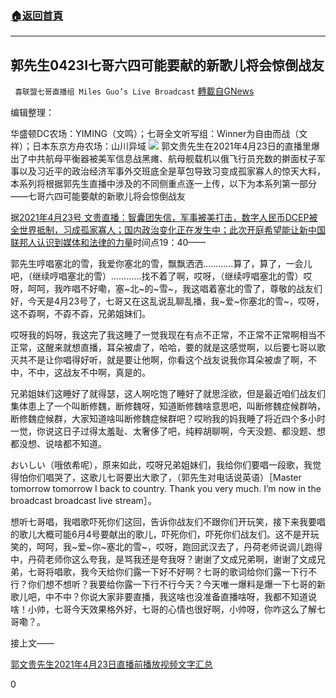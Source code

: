 ###  [:house:返回首頁](https://github.com/ourhimalayas/txt)
---

## 郭先生0423I七哥六四可能要献的新歌儿将会惊倒战友
` 喜联盟七哥直播组 Miles Guo’s Live Broadcast` [轉載自GNews](https://gnews.org/zh-hans/1135585/)

编辑整理：

华盛顿DC农场：YIMING（文鸣）；七哥全文听写组：Winner为自由而战（文祥）；日本东京方舟农场：山川异域
![]()![](https://gnews.org/wp-content/uploads/2021/04/封面-105.jpg)
郭文贵先生在2021年4月23日的直播里爆出了中共航母平衡器被美军信息战黑瘫、航母舰载机以俄飞行员充数的擀面杖子军事以及习近平的政治经济军事外交班底全是草包导致习变成孤家寡人的惊天大料，本系列将根据郭先生直播中涉及的不同侧重点逐一上传，以下为本系列第一部分——七哥六四可能要献的新歌儿将会惊倒战友

据[2021年4月23号 文贵直播：智囊团失信，军事被美打击，数字人民币DCEP被全世界抵制，习成孤家寡人；国内政治变化正在发生中；此次开庭希望能让新中国联邦人认识到媒体和法律的力量](https://gtv.org/video/id=6082cb627e083973a7301685)时间点19：40——

郭先生哼唱塞北的雪，我爱你塞北的雪，飘飘洒洒…………算了，算了，一会儿吧，（继续哼唱塞北的雪）…………找不着了啊，哎呀，（继续哼唱塞北的雪）哎呀，呵呵，我咋唱不好嘞，塞~北~的~雪~，我这唱着塞北的雪了，尊敬的战友们好，今天是4月23号了，七哥又在这乱说乱聊乱播，我~爱~你塞北的雪~，哎呀，这不孬啊，不孬不孬，兄弟姐妹们。

哎呀我的妈呀，我这完了我这睡了一觉我现在有点不正常，不正常不正常啊相当不正常，这醒来就想直播，耳朵被虐了，哈哈，要的就是这感觉啊，以后要七哥以歌灭共不是让你唱得好听，就是要让他啊，你看这个战友说我你耳朵被虐了啊，不中，不中，这战友不中啊，真是的。

兄弟姐妹们这睡好了就得瑟，这人啊吃饱了睡好了就思淫欲，但是最近咱们战友们集体患上了一个叫断修魏，断修魏呀，知道断修魏啥意思吧，叫断修魏症候群呐，断修魏症候群，大家知道啥叫断修魏症候群吧？哎哟我的妈我睡了将近四个多小时一觉，你说这日子过得太羞耻、太奢侈了吧，纯粹胡聊啊，今天没题、都没题、想都没想、说啥都不知道。

おいしい（哦依希呢），原来如此，哎呀兄弟姐妹们，我给你们要唱一段歌，我觉得怕你们唱哭了，这歌儿七哥要出大歌了，（郭先生对电话说英语）［Master tomorrow tomorrow I back to country. Thank you very much. I’m now in the broadcast broadcast live stream］。

想听七哥唱，我唱歌吓死你们这回，告诉你战友们不跟你们开玩笑，接下来我要唱的歌儿大概可能6月4号要献出的歌儿，吓死你们，吓死你们战友们。这不是开玩笑的，呵呵，我~爱~你~塞北的雪~，哎呀，跑回武汉去了，丹荷老师说调儿跑得中，丹荷老师你这么夸我，是骂我还是夸我呀？谢谢了文成兄弟啊，谢谢了文成兄弟，七哥将唱歌，我今天给你们露一下好不好啊？七哥的歌词给你们露一下行不行？你们想不想听？我要给你露一下行不行今天？今天唯一爆料是爆一下七哥的新歌儿吧，中不中？你说大家非要直播，我这啥也没准备直播啥呀，我都不知道说啥！小帅，七哥今天效果格外好，七哥的心情也很好啊，小帅呀，你咋这么了解七哥嘞？。

接上文——

[郭文贵先生2021年4月23日直播前播放视频文字汇总](https://gnews.org/zh-hans/1133710/)

0
